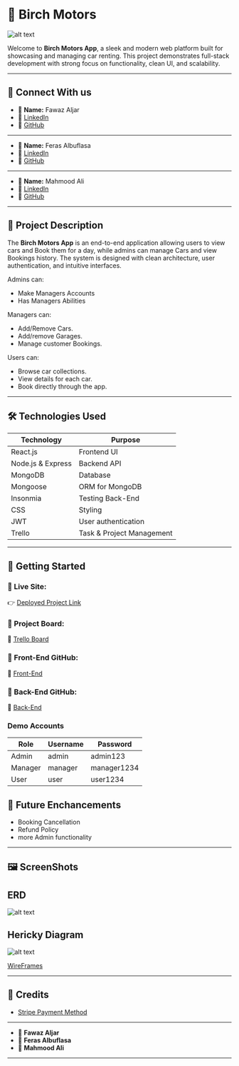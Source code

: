 # 🚗 Birch Motors

![alt text](image-2.png)

Welcome to **Birch Motors App**, a sleek and modern web platform built for showcasing and managing car renting. This project demonstrates full-stack development with strong focus on functionality, clean UI, and scalability.

---

## 🔗 Connect With us

- 👤 **Name:** Fawaz Aljar
- 💼 [LinkedIn](https://www.linkedin.com/in/aljar/)
- 🐙 [GitHub](https://github.com/10Fawaz)

---

- 👤 **Name:** Feras Albuflasa
- 💼 [LinkedIn](https://www.linkedin.com/in/ferasalbuflasa/)
- 🐙 [GitHub](https://github.com/FerasAlbuflasa01)

---

- 👤 **Name:** Mahmood Ali
- 💼 [LinkedIn](https://www.linkedin.com/in/mahmood-abdulnabi/)
- 🐙 [GitHub](https://github.com/Ham33d-754)

---

## 📜 Project Description

The **Birch Motors App** is an end-to-end application allowing users to view cars and Book them for a day, while admins can manage Cars and view Bookings history. The system is designed with clean architecture, user authentication, and intuitive interfaces.

Admins can:

- Make Managers Accounts
- Has Managers Abilities

Managers can:

- Add/Remove Cars.
- Add/remove Garages.
- Manage customer Bookings.

Users can:

- Browse car collections.
- View details for each car.
- Book directly through the app.

---

## 🛠️ Technologies Used

| Technology        | Purpose                   |
| ----------------- | ------------------------- |
| React.js          | Frontend UI               |
| Node.js & Express | Backend API               |
| MongoDB           | Database                  |
| Mongoose          | ORM for MongoDB           |
| Insonmia          | Testing Back-End          |
| CSS               | Styling                   |
| JWT               | User authentication       |
| Trello            | Task & Project Management |

---

## 🚀 Getting Started

### 🔗 Live Site:

👉 [Deployed Project Link]()

### 🧩 Project Board:

📌 [Trello Board](https://trello.com/b/B4Rdq3nV/my-trello-board)

### 🧩 Front-End GitHub:

📌 [Front-End](https://github.com/Ham33d-754/Birch-Motors-Rental-front-end.git)

### 🧩 Back-End GitHub:

📌 [Back-End](https://github.com/Ham33d-754/Birch-Motors-Rental-back-end.git)

### Demo Accounts

| Role    | Username | Password    |
| ------- | -------- | ----------- |
| Admin   | admin    | admin123    |
| Manager | manager  | manager1234 |
| User    | user     | user1234    |

## 🔮 Future Enchancements

- Booking Cancellation
- Refund Policy
- more Admin functionality

---

## 🖼 ScreenShots

## ERD

![alt text](image-1.png)

## Hericky Diagram

![alt text](image.png)

[WireFrames](https://drive.google.com/drive/folders/1HD_D0V6IDMcSgwhrGkpt2461EwxhOd0N?usp=sharing)

---

## 🙌 Credits

- [Stripe Payment Method](https://stripe.com/)

---

- 👤 **Fawaz Aljar**
- 👤 **Feras Albuflasa**
- 👤 **Mahmood Ali**

---
